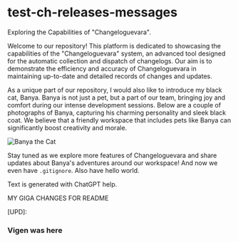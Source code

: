 # test-ch-releases-messages

Exploring the Capabilities of "Changeloguevara".

Welcome to our repository! This platform is dedicated to showcasing the capabilities of the "Changeloguevara" system,
an advanced tool designed for the automatic collection and dispatch of changelogs. Our aim is to demonstrate the
efficiency and accuracy of Changeloguevara in maintaining up-to-date and detailed records of changes and updates.

As a unique part of our repository, I would also like to introduce my black cat, Banya. Banya is not just a pet, but
a part of our team, bringing joy and comfort during our intense development sessions. Below are a couple of photographs
of Banya, capturing his charming personality and sleek black coat. We believe that a friendly workspace that includes
pets like Banya can significantly boost creativity and morale.

![Banya the Cat](https://github.com/rgb2hsl/test-ch-releases-messages/blob/main/static/banya.jpeg?raw=true)

Stay tuned as we explore more features of Changeloguevara and share updates about Banya's adventures
around our workspace! And now we even have `.gitignore`. Also have hello world.

Text is generated with ChatGPT help.


MY GIGA CHANGES FOR README

[UPD]: 
### Vigen was here